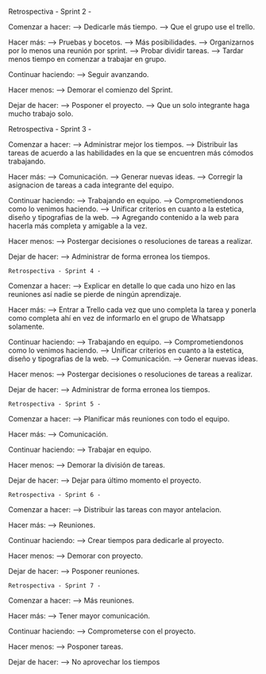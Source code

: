 Retrospectiva - Sprint 2 -

Comenzar a hacer:
    --> Dedicarle más tiempo.
    --> Que el grupo use el trello.

Hacer más:
    --> Pruebas y bocetos.
    --> Más posibilidades.
    --> Organizarnos por lo menos una reunión por sprint.
    --> Probar dividir tareas.
    --> Tardar menos tiempo en comenzar a trabajar en grupo. 

Continuar haciendo:
    --> Seguir avanzando.

Hacer menos:
    --> Demorar el comienzo del Sprint. 


Dejar de hacer:
    --> Posponer el proyecto.
    --> Que un solo integrante haga mucho trabajo solo.


Retrospectiva - Sprint 3 -

Comenzar a hacer:
    --> Administrar mejor los tiempos.
    --> Distribuir las tareas de acuerdo a las habilidades en la que se encuentren más cómodos trabajando.

Hacer más:
    --> Comunicación.
    --> Generar nuevas ideas.
    --> Corregir la asignacion de tareas a cada integrante del equipo.

Continuar haciendo:
    --> Trabajando en equipo.
    --> Comprometiendonos como lo venimos haciendo.
    --> Unificar criterios en cuanto a la estetica, diseño y tipografias de la web.
    --> Agregando contenido a la web para hacerla más completa y amigable a la vez.

Hacer menos:
    --> Postergar decisiones o resoluciones de tareas a realizar. 

Dejar de hacer:
    --> Administrar de forma erronea los tiempos.

    Retrospectiva - Sprint 4 -

Comenzar a hacer:
    --> Explicar en detalle lo que cada uno hizo en las reuniones así nadie se pierde de ningún aprendizaje.

Hacer más:
    --> Entrar a Trello cada vez que uno completa la tarea y ponerla como completa ahí en vez de informarlo en el grupo de Whatsapp solamente.

Continuar haciendo:
    --> Trabajando en equipo.
    --> Comprometiendonos como lo venimos haciendo.
    --> Unificar criterios en cuanto a la estetica, diseño y tipografias de la web.
    --> Comunicación.
    --> Generar nuevas ideas.

Hacer menos:
    --> Postergar decisiones o resoluciones de tareas a realizar. 

Dejar de hacer:
    --> Administrar de forma erronea los tiempos.

    Retrospectiva - Sprint 5 -

Comenzar a hacer:
    --> Planificar más reuniones con todo el equipo.

Hacer más:
    --> Comunicación.

Continuar haciendo:
    --> Trabajar en equipo.

Hacer menos:
    --> Demorar la división de tareas.

Dejar de hacer:
    --> Dejar para último momento el proyecto.

    Retrospectiva - Sprint 6 -

Comenzar a hacer:
    --> Distribuir las tareas con mayor antelacion.

Hacer más:
    --> Reuniones.

Continuar haciendo:
    --> Crear tiempos para dedicarle al proyecto.

Hacer menos:
    --> Demorar con proyecto.

Dejar de hacer:
    --> Posponer reuniones.

    Retrospectiva - Sprint 7 -

Comenzar a hacer:
    --> Más reuniones.

Hacer más:
    --> Tener mayor comunicación.

Continuar haciendo:
    --> Comprometerse con el proyecto.

Hacer menos:
    --> Posponer tareas.

Dejar de hacer:
    --> No aprovechar los tiempos